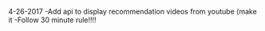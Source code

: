 
4-26-2017 
-Add api to display recommendation videos from youtube (make it 
-Follow 30 minute rule!!!!

